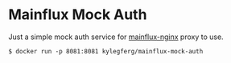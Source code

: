 # Mainflux Mock Auth

Just a simple mock auth service for [mainflux-nginx](https://github.com/mainflux/mainflux-nginx) proxy to use.

```
$ docker run -p 8081:8081 kylegferg/mainflux-mock-auth
```
